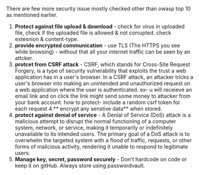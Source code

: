 There are few more security issue mostly checked other than owasp top 10 as mentioned earlier.
1. **Protect against file upload & download** - check for virus in uploaded file, check if the uploaded file is allowed & not corrupted. check extesnion & content-type.
2. **provide encrypted communication** - use TLS (The HTTPS you see while browsing) - without that all your internet traffic can be seen by an attcker.
3. **protcet from CSRF attack** - CSRF, which stands for Cross-Site Request Forgery, is a type of security vulnerability that exploits the trust a web application has in a user's browser. In a CSRF attack, an attacker tricks a user's browser into making an unintended and unauthorized request on a web application where the user is authenticated. ex- u will receieve an email link and on click the link might send some money to attacker from your bank account. how to protect- include a random csrf token for each request
4.** encrypt any senstive data** when stored.
5. **protect against denial of service** - A Denial of Service (DoS) attack is a malicious attempt to disrupt the normal functioning of a computer system, network, or service, making it temporarily or indefinitely unavailable to its intended users. The primary goal of a DoS attack is to overwhelm the targeted system with a flood of traffic, requests, or other forms of malicious activity, rendering it unable to respond to legitimate users.
6. **Manage key, secret, password securely** - Don't hardcode on code or keep it on gitHub. Always store using passwordvault.
